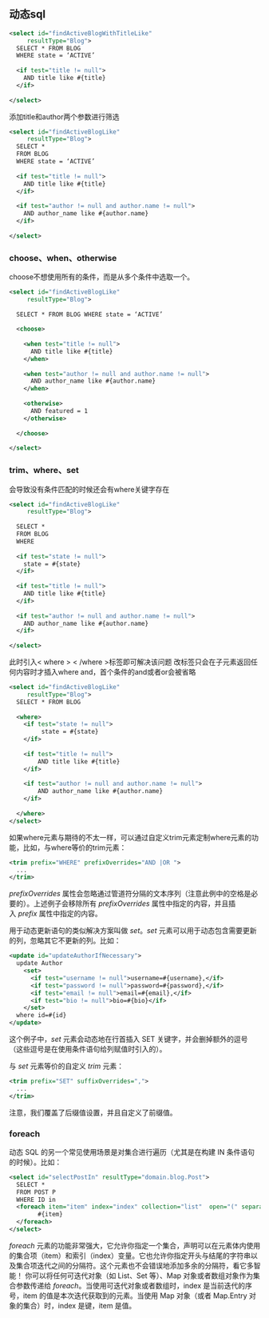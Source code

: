 ## 动态sql
```xml
<select id="findActiveBlogWithTitleLike"
     resultType="Blog">
  SELECT * FROM BLOG
  WHERE state = ‘ACTIVE’
  
  <if test="title != null">
    AND title like #{title}
  </if>
  
</select>
```

添加title和author两个参数进行筛选
```xml
<select id="findActiveBlogLike"
     resultType="Blog">
  SELECT * 
  FROM BLOG 
  WHERE state = ‘ACTIVE’
  
  <if test="title != null">
    AND title like #{title}
  </if>
  
  <if test="author != null and author.name != null">
    AND author_name like #{author.name}
  </if>
  
</select>
```

### choose、when、otherwise
choose不想使用所有的条件，而是从多个条件中选取一个。
```xml
<select id="findActiveBlogLike"
     resultType="Blog">
     
  SELECT * FROM BLOG WHERE state = ‘ACTIVE’
  
  <choose>
  
    <when test="title != null">
      AND title like #{title}
    </when>
    
    <when test="author != null and author.name != null">
      AND author_name like #{author.name}
    </when>
    
    <otherwise>
      AND featured = 1
    </otherwise>
    
  </choose>
  
</select>
```

### trim、where、set
会导致没有条件匹配的时候还会有where关键字存在
```xml
<select id="findActiveBlogLike"
     resultType="Blog">
     
  SELECT * 
  FROM BLOG
  WHERE
  
  <if test="state != null">
    state = #{state}
  </if>
  
  <if test="title != null">
    AND title like #{title}
  </if>
  
  <if test="author != null and author.name != null">
    AND author_name like #{author.name}
  </if>
  
</select>
```


此时引入< where > < /where >标签即可解决该问题
改标签只会在子元素返回任何内容时才插入where and，首个条件的and或者or会被省略
``` xml
<select id="findActiveBlogLike"
     resultType="Blog">
  SELECT * FROM BLOG
  
  <where>
    <if test="state != null">
         state = #{state}
    </if>
    
    <if test="title != null">
        AND title like #{title}
    </if>
    
    <if test="author != null and author.name != null">
        AND author_name like #{author.name}
    </if>
    
  </where>
</select>
```

如果where元素与期待的不太一样，可以通过自定义trim元素定制where元素的功能，比如，与where等价的trim元素：
```xml
<trim prefix="WHERE" prefixOverrides="AND |OR ">
  ...
</trim>
```
_prefixOverrides_ 属性会忽略通过管道符分隔的文本序列（注意此例中的空格是必要的）。上述例子会移除所有 _prefixOverrides_ 属性中指定的内容，并且插入 _prefix_ 属性中指定的内容。

用于动态更新语句的类似解决方案叫做 _set_。_set_ 元素可以用于动态包含需要更新的列，忽略其它不更新的列。比如：
```xml
<update id="updateAuthorIfNecessary">
  update Author
    <set>    
      <if test="username != null">username=#{username},</if>
      <if test="password != null">password=#{password},</if>
      <if test="email != null">email=#{email},</if>
      <if test="bio != null">bio=#{bio}</if>      
    </set>    
  where id=#{id}
</update>
```
这个例子中，_set_ 元素会动态地在行首插入 SET 关键字，并会删掉额外的逗号（这些逗号是在使用条件语句给列赋值时引入的）。

与 _set_ 元素等价的自定义 _trim_ 元素：
```xml
<trim prefix="SET" suffixOverrides=",">
  ...
</trim>
```
注意，我们覆盖了后缀值设置，并且自定义了前缀值。

### foreach
动态 SQL 的另一个常见使用场景是对集合进行遍历（尤其是在构建 IN 条件语句的时候）。比如：
```xml
<select id="selectPostIn" resultType="domain.blog.Post">
  SELECT *
  FROM POST P
  WHERE ID in
  <foreach item="item" index="index" collection="list"  open="(" separator="," close=")">
        #{item}
  </foreach>
</select>
```
_foreach_ 元素的功能非常强大，它允许你指定一个集合，声明可以在元素体内使用的集合项（item）和索引（index）变量。它也允许你指定开头与结尾的字符串以及集合项迭代之间的分隔符。这个元素也不会错误地添加多余的分隔符，看它多智能！
你可以将任何可迭代对象（如 List、Set 等）、Map 对象或者数组对象作为集合参数传递给 _foreach_。当使用可迭代对象或者数组时，index 是当前迭代的序号，item 的值是本次迭代获取到的元素。当使用 Map 对象（或者 Map.Entry 对象的集合）时，index 是键，item 是值。
